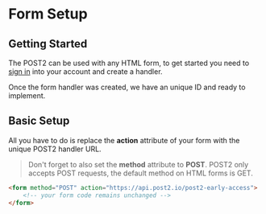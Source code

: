 # Form Setup

## Getting Started

The POST2 can be used with any HTML form, to get started you need to [sign in](https://app.post2.io) into your account and create a handler.

Once the form handler was created, we have an unique ID and ready to implement.

## Basic Setup

All you have to do is replace the **action** attribute of your form with the unique POST2 handler URL.

> Don't forget to also set the **method** attribute to **POST**. POST2 only accepts POST requests, the default method on HTML forms is GET.

```html
<form method="POST" action="https://api.post2.io/post2-early-access">
    <!-- your form code remains unchanged -->
</form>
```
